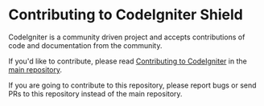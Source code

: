 # Contributing to CodeIgniter Shield

CodeIgniter is a community driven project and accepts contributions of
code and documentation from the community.

If you'd like to contribute, please read [Contributing to CodeIgniter](https://github.com/codeigniter4/CodeIgniter4/blob/develop/contributing/README.md)
in the [main repository](https://github.com/codeigniter4/CodeIgniter4).

If you are going to contribute to this repository, please report bugs or send PRs
to this repository instead of the main repository.
